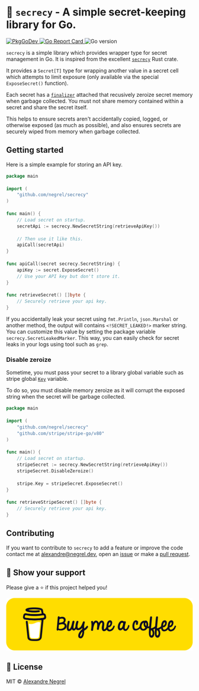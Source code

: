 # 🤫 `secrecy` - A simple secret-keeping library for Go.

<p>
	<a href="https://pkg.go.dev/github.com/negrel/secrecy">
		<img alt="PkgGoDev" src="https://pkg.go.dev/badge/github.com/negrel/secrecy">
	</a>
	<a href="https://goreportcard.com/report/github.com/negrel/secrecy">
		<img alt="Go Report Card" src="https://goreportcard.com/badge/github.com/negrel/secrecy">
	</a>
	<img alt="Go version" src="https://img.shields.io/github/go-mod/go-version/prismelabs/analytics">
</p>

`secrecy` is a simple library which provides wrapper type for secret management
in Go. It is inspired from the excellent
[`secrecy`](https://github.com/iqlusioninc/crates/tree/main/secrecy) Rust crate.

It provides a `Secret[T]` type for wrapping another value in a secret cell which
attempts to limit exposure (only available via the special `ExposeSecret()`
function).

Each secret has a [`finalizer`](https://pkg.go.dev/runtime#SetFinalizer) attached
that recusively zeroize secret memory when garbage collected. You must not share
memory contained within a secret and share the secret itself.

This helps to ensure secrets aren't accidentally copied, logged, or otherwise
exposed (as much as possible), and also ensures secrets are securely wiped from
memory when garbage collected.

## Getting started

Here is a simple example for storing an API key.

```go
package main

import (
	"github.com/negrel/secrecy"
)

func main() {
	// Load secret on startup.
	secretApi := secrecy.NewSecretString(retrieveApiKey())

	// Then use it like this.
	apiCall(secretApi)
}

func apiCall(secret secrecy.SecretString) {
	apiKey := secret.ExposeSecret()
	// Use your API key but don't store it.
}

func retrieveSecret() []byte {
	// Securely retrieve your api key.
}
```

If you accidentally leak your secret using `fmt.Println`, `json.Marshal` or
another method, the output will contains `<!SECRET_LEAKED!>` marker string. You
can customize this value by setting the package variable
`secrecy.SecretLeakedMarker`. This way, you can easily check for secret leaks in
your logs using tool such as `grep`.

### Disable zeroize

Sometime, you must pass your secret to a library global variable such as stripe
global [`Key`](https://pkg.go.dev/github.com/stripe/stripe-go/v80#pkg-variables)
variable.

To do so, you must disable memory zeroize as it will corrupt the exposed string
when the secret will be garbage collected.

```go
package main

import (
	"github.com/negrel/secrecy"
	"github.com/stripe/stripe-go/v80"
)

func main() {
	// Load secret on startup.
	stripeSecret := secrecy.NewSecretString(retrieveApiKey())
	stripeSecret.DisableZeroize()

	stripe.Key = stripeSecret.ExposeSecret()
}

func retrieveStripeSecret() []byte {
	// Securely retrieve your api key.
}
```

## Contributing

If you want to contribute to `secrecy` to add a feature or improve the code contact
me at [alexandre@negrel.dev](mailto:alexandre@negrel.dev), open an
[issue](https://github.com/negrel/secrecy/issues) or make a
[pull request](https://github.com/negrel/secrecy/pulls).

## :stars: Show your support

Please give a :star: if this project helped you!

[![buy me a coffee](https://github.com/negrel/.github/blob/master/.github/images/bmc-button.png?raw=true)](https://www.buymeacoffee.com/negrel)

## :scroll: License

MIT © [Alexandre Negrel](https://www.negrel.dev/)
